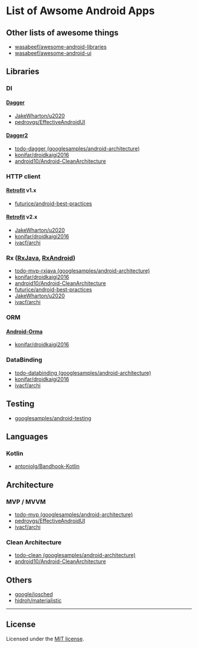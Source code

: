 # List of Awsome Android Apps

## Other lists of awesome things
- [wasabeef/awesome-android-libraries](https://github.com/wasabeef/awesome-android-libraries)
- [wasabeef/awesome-android-ui](https://github.com/wasabeef/awesome-android-ui)


## Libraries
### DI
#### [Dagger][dagger1]
- [JakeWharton/u2020][u2020]
- [pedrovgs/EffectiveAndroidUI][effective]

#### [Dagger2][dagger2]
- [todo-dagger (googlesamples/android-architecture)](https://github.com/googlesamples/android-architecture/tree/todo-mvp-dagger/)
- [konifar/droidkaigi2016][droidkaigi2016]
- [android10/Android-CleanArchitecture][clean]

### HTTP client
#### [Retrofit][retrofit] v1.x
- [futurice/android-best-practices][bestpractice]

#### [Retrofit][retrofit] v2.x
- [JakeWharton/u2020][u2020]
- [konifar/droidkaigi2016][droidkaigi2016]
- [ivacf/archi][ivacf]

### Rx ([RxJava][rxjava], [RxAndroid][rxandroid])
- [todo-mvp-rxjava (googlesamples/android-architecture)](https://github.com/googlesamples/android-architecture/tree/dev-todo-mvp-rxjava/)
- [konifar/droidkaigi2016][droidkaigi2016]
- [android10/Android-CleanArchitecture][clean]
- [futurice/android-best-practices][bestpractice]
- [JakeWharton/u2020][u2020]
- [ivacf/archi][ivacf]

### ORM
#### [Android-Orma][orma]
- [konifar/droidkaigi2016][droidkaigi2016] 

### DataBinding
- [todo-databinding (googlesamples/android-architecture)](https://github.com/googlesamples/android-architecture/tree/todo-databinding/)
- [konifar/droidkaigi2016][droidkaigi2016] 
- [ivacf/archi][ivacf]


## Testing
- [googlesamples/android-testing](https://github.com/googlesamples/android-testing)


## Languages
### Kotlin
- [antoniolg/Bandhook-Kotlin](https://github.com/antoniolg/Bandhook-Kotlin)


## Architecture
### MVP / MVVM
- [todo-mvp (googlesamples/android-architecture)](https://github.com/googlesamples/android-architecture/tree/todo-mvp/)
- [pedrovgs/EffectiveAndroidUI][effective]
- [ivacf/archi][ivacf]

### Clean Architecture
- [todo-clean (googlesamples/android-architecture)](https://github.com/googlesamples/android-architecture/tree/todo-mvp-clean/)
- [android10/Android-CleanArchitecture][clean]


## Others
- [google/iosched](https://github.com/google/iosched)
- [hidroh/materialistic](https://github.com/hidroh/materialistic)


---

## License
Licensed under the [MIT license](http://izumin.mit-license.org/2015).

<!-- libraries -->
[orma]: https://github.com/gfx/Android-Orma
[dagger1]: https://github.com/square/dagger
[dagger2]: https://github.com/google/dagger
[rxjava]: https://github.com/ReactiveX/RxJava
[rxandroid]: https://github.com/ReactiveX/RxAndroid
[retrofit]: https://github.com/square/retrofit

<!-- apps -->
[droidkaigi2016]: https://github.com/konifar/droidkaigi2016
[u2020]: https://github.com/JakeWharton/u2020
[effective]: https://github.com/pedrovgs/EffectiveAndroidUI
[bestpractice]: https://github.com/futurice/android-best-practices
[clean]: https://github.com/android10/Android-CleanArchitecture
[ivacf]: https://github.com/ivacf/archi
